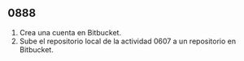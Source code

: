 ## 0888

1. Crea una cuenta en Bitbucket.
2. Sube el repositorio local de la actividad 0607 a un repositorio en Bitbucket.
